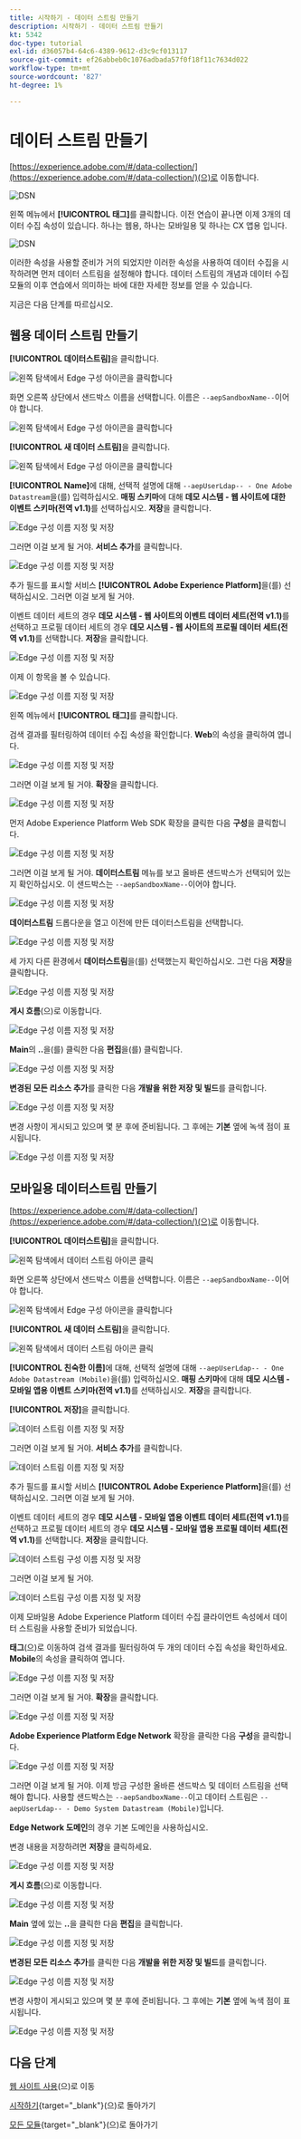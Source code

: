 ```yaml
---
title: 시작하기 - 데이터 스트림 만들기
description: 시작하기 - 데이터 스트림 만들기
kt: 5342
doc-type: tutorial
exl-id: d36057b4-64c6-4389-9612-d3c9cf013117
source-git-commit: ef26abbeb0c1076adbada57f0f18f11c7634d022
workflow-type: tm+mt
source-wordcount: '827'
ht-degree: 1%

---
```


# 데이터 스트림 만들기

[https://experience.adobe.com/#/data-collection/](https://experience.adobe.com/#/data-collection/)(으)로 이동합니다.

![DSN](./images/launchprop.png)

왼쪽 메뉴에서 **[!UICONTROL 태그]**&#x200B;를 클릭합니다. 이전 연습이 끝나면 이제 3개의 데이터 수집 속성이 있습니다. 하나는 웹용, 하나는 모바일용 및 하나는 CX 앱용 입니다.

![DSN](./images/launchprop1.png)

이러한 속성을 사용할 준비가 거의 되었지만 이러한 속성을 사용하여 데이터 수집을 시작하려면 먼저 데이터 스트림을 설정해야 합니다. 데이터 스트림의 개념과 데이터 수집 모듈의 이후 연습에서 의미하는 바에 대한 자세한 정보를 얻을 수 있습니다.

지금은 다음 단계를 따르십시오.

## 웹용 데이터 스트림 만들기

**[!UICONTROL 데이터스트림]**&#x200B;을 클릭합니다.

![왼쪽 탐색에서 Edge 구성 아이콘을 클릭합니다](./images/edgeconfig1a.png)

화면 오른쪽 상단에서 샌드박스 이름을 선택합니다. 이름은 `--aepSandboxName--`이어야 합니다.

![왼쪽 탐색에서 Edge 구성 아이콘을 클릭합니다](./images/edgeconfig1b.png)

**[!UICONTROL 새 데이터 스트림]**&#x200B;을 클릭합니다.

![왼쪽 탐색에서 Edge 구성 아이콘을 클릭합니다](./images/edgeconfig1.png)

**[!UICONTROL Name]**&#x200B;에 대해, 선택적 설명에 대해 `--aepUserLdap-- - One Adobe Datastream`을(를) 입력하십시오. **매핑 스키마**&#x200B;에 대해 **데모 시스템 - 웹 사이트에 대한 이벤트 스키마(전역 v1.1)**&#x200B;를 선택하십시오. **저장**&#x200B;을 클릭합니다.

![Edge 구성 이름 지정 및 저장](./images/edgeconfig2.png)

그러면 이걸 보게 될 거야. **서비스 추가**&#x200B;를 클릭합니다.

![Edge 구성 이름 지정 및 저장](./images/edgeconfig3.png)

추가 필드를 표시할 서비스 **[!UICONTROL Adobe Experience Platform]**&#x200B;을(를) 선택하십시오. 그러면 이걸 보게 될 거야.

이벤트 데이터 세트의 경우 **데모 시스템 - 웹 사이트의 이벤트 데이터 세트(전역 v1.1)**&#x200B;를 선택하고 프로필 데이터 세트의 경우 **데모 시스템 - 웹 사이트의 프로필 데이터 세트(전역 v1.1)**&#x200B;를 선택합니다. **저장**&#x200B;을 클릭합니다.

![Edge 구성 이름 지정 및 저장](./images/edgeconfig4.png)

이제 이 항목을 볼 수 있습니다.

![Edge 구성 이름 지정 및 저장](./images/edgeconfig5.png)

왼쪽 메뉴에서 **[!UICONTROL 태그]**&#x200B;를 클릭합니다.

검색 결과를 필터링하여 데이터 수집 속성을 확인합니다. **Web**&#x200B;의 속성을 클릭하여 엽니다.

![Edge 구성 이름 지정 및 저장](./images/edgeconfig10a.png)

그러면 이걸 보게 될 거야. **확장**&#x200B;을 클릭합니다.

![Edge 구성 이름 지정 및 저장](./images/edgeconfig11.png)

먼저 Adobe Experience Platform Web SDK 확장을 클릭한 다음 **구성**&#x200B;을 클릭합니다.

![Edge 구성 이름 지정 및 저장](./images/edgeconfig12.png)

그러면 이걸 보게 될 거야. **데이터스트림** 메뉴를 보고 올바른 샌드박스가 선택되어 있는지 확인하십시오. 이 샌드박스는 `--aepSandboxName--`이어야 합니다.

![Edge 구성 이름 지정 및 저장](./images/edgeconfig12a.png)

**데이터스트림** 드롭다운을 열고 이전에 만든 데이터스트림을 선택합니다.

![Edge 구성 이름 지정 및 저장](./images/edgeconfig13.png)

세 가지 다른 환경에서 **데이터스트림**&#x200B;을(를) 선택했는지 확인하십시오. 그런 다음 **저장**&#x200B;을 클릭합니다.

![Edge 구성 이름 지정 및 저장](./images/edgeconfig14.png)

**게시 흐름**(으)로 이동합니다.

![Edge 구성 이름 지정 및 저장](./images/edgeconfig15.png)

**Main**&#x200B;의 **..**&#x200B;을(를) 클릭한 다음 **편집**&#x200B;을(를) 클릭합니다.

![Edge 구성 이름 지정 및 저장](./images/edgeconfig16.png)

**변경된 모든 리소스 추가**&#x200B;를 클릭한 다음 **개발을 위한 저장 및 빌드**&#x200B;를 클릭합니다.

![Edge 구성 이름 지정 및 저장](./images/edgeconfig17.png)

변경 사항이 게시되고 있으며 몇 분 후에 준비됩니다. 그 후에는 **기본** 옆에 녹색 점이 표시됩니다.

![Edge 구성 이름 지정 및 저장](./images/edgeconfig17a.png)

## 모바일용 데이터스트림 만들기

[https://experience.adobe.com/#/data-collection/](https://experience.adobe.com/#/data-collection/)(으)로 이동합니다.

**[!UICONTROL 데이터스트림]**&#x200B;을 클릭합니다.

![왼쪽 탐색에서 데이터 스트림 아이콘 클릭](./images/edgeconfig1a.png)

화면 오른쪽 상단에서 샌드박스 이름을 선택합니다. 이름은 `--aepSandboxName--`이어야 합니다.

![왼쪽 탐색에서 Edge 구성 아이콘을 클릭합니다](./images/edgeconfig1b.png)

**[!UICONTROL 새 데이터 스트림]**&#x200B;을 클릭합니다.

![왼쪽 탐색에서 데이터 스트림 아이콘 클릭](./images/edgeconfig1.png)

**[!UICONTROL 친숙한 이름]**&#x200B;에 대해, 선택적 설명에 대해 `--aepUserLdap-- - One Adobe Datastream (Mobile)`을(를) 입력하십시오. **매핑 스키마**&#x200B;에 대해 **데모 시스템 - 모바일 앱용 이벤트 스키마(전역 v1.1)**&#x200B;를 선택하십시오. **저장**&#x200B;을 클릭합니다.

**[!UICONTROL 저장]**&#x200B;을 클릭합니다.

![데이터 스트림 이름 지정 및 저장](./images/edgeconfig2m.png)

그러면 이걸 보게 될 거야. **서비스 추가**&#x200B;를 클릭합니다.

![데이터 스트림 이름 지정 및 저장](./images/edgeconfig3m.png)

추가 필드를 표시할 서비스 **[!UICONTROL Adobe Experience Platform]**&#x200B;을(를) 선택하십시오. 그러면 이걸 보게 될 거야.

이벤트 데이터 세트의 경우 **데모 시스템 - 모바일 앱용 이벤트 데이터 세트(전역 v1.1)**&#x200B;를 선택하고 프로필 데이터 세트의 경우 **데모 시스템 - 모바일 앱용 프로필 데이터 세트(전역 v1.1)**&#x200B;를 선택합니다. **저장**&#x200B;을 클릭합니다.

![데이터 스트림 구성 이름 지정 및 저장](./images/edgeconfig4m.png)

그러면 이걸 보게 될 거야.

![데이터 스트림 구성 이름 지정 및 저장](./images/edgeconfig5m.png)

이제 모바일용 Adobe Experience Platform 데이터 수집 클라이언트 속성에서 데이터 스트림을 사용할 준비가 되었습니다.

**태그**(으)로 이동하여 검색 결과를 필터링하여 두 개의 데이터 수집 속성을 확인하세요. **Mobile**&#x200B;의 속성을 클릭하여 엽니다.

![Edge 구성 이름 지정 및 저장](./images/edgeconfig10am.png)

그러면 이걸 보게 될 거야. **확장**&#x200B;을 클릭합니다.

![Edge 구성 이름 지정 및 저장](./images/edgeconfig11m.png)

**Adobe Experience Platform Edge Network** 확장을 클릭한 다음 **구성**&#x200B;을 클릭합니다.

![Edge 구성 이름 지정 및 저장](./images/edgeconfig12m.png)

그러면 이걸 보게 될 거야. 이제 방금 구성한 올바른 샌드박스 및 데이터 스트림을 선택해야 합니다. 사용할 샌드박스는 `--aepSandboxName--`이고 데이터 스트림은 `--aepUserLdap-- - Demo System Datastream (Mobile)`입니다.

**Edge Network 도메인**&#x200B;의 경우 기본 도메인을 사용하십시오.

변경 내용을 저장하려면 **저장**&#x200B;을 클릭하세요.

![Edge 구성 이름 지정 및 저장](./images/edgeconfig13m.png)

**게시 흐름**(으)로 이동합니다.

![Edge 구성 이름 지정 및 저장](./images/edgeconfig15m.png)

**Main** 옆에 있는 **..**&#x200B;을 클릭한 다음 **편집**&#x200B;을 클릭합니다.

![Edge 구성 이름 지정 및 저장](./images/edgeconfig16m.png)

**변경된 모든 리소스 추가**&#x200B;를 클릭한 다음 **개발을 위한 저장 및 빌드**&#x200B;를 클릭합니다.

![Edge 구성 이름 지정 및 저장](./images/edgeconfig17m.png)

변경 사항이 게시되고 있으며 몇 분 후에 준비됩니다. 그 후에는 **기본** 옆에 녹색 점이 표시됩니다.

![Edge 구성 이름 지정 및 저장](./images/edgeconfig17ma.png)

## 다음 단계

[웹 사이트 사용](./ex4.md)(으)로 이동

[시작하기](./getting-started.md){target="_blank"}(으)로 돌아가기

[모든 모듈](./../../../overview.md){target="_blank"}(으)로 돌아가기